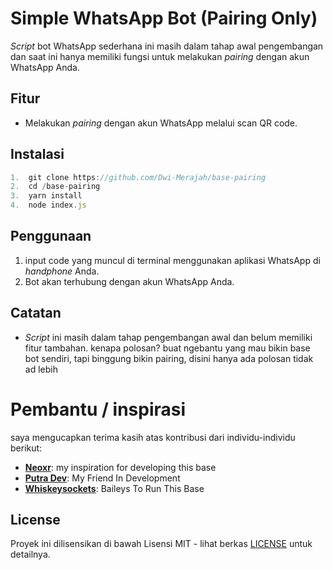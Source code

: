 # Simple WhatsApp Bot (Pairing Only)

_Script_ bot WhatsApp sederhana ini masih dalam tahap awal pengembangan dan saat ini hanya memiliki fungsi untuk melakukan _pairing_ dengan akun WhatsApp Anda.

## Fitur

*   Melakukan _pairing_ dengan akun WhatsApp melalui scan QR code.

## Instalasi
```javascript
1.  git clone https://github.com/Dwi-Merajah/base-pairing
2.  cd /base-pairing
3.  yarn install
4.  node index.js
```
## Penggunaan

1.  input code yang muncul di terminal menggunakan aplikasi WhatsApp di _handphone_ Anda.
2.  Bot akan terhubung dengan akun WhatsApp Anda.

## Catatan

*   _Script_ ini masih dalam tahap pengembangan awal dan belum memiliki fitur tambahan. kenapa polosan? buat ngebantu yang mau bikin base bot sendiri, tapi binggung bikin pairing, disini hanya ada polosan tidak ad lebih 

# Pembantu / inspirasi

saya mengucapkan terima kasih atas kontribusi dari individu-individu berikut:
- **[Neoxr](https://github.com/contributor-username)**: my inspiration for developing this base
- **[Putra Dev](https://github.com/contributor-username)**: My Friend In Development 
- **[Whiskeysockets](https://github.com/contributor-username)**: Baileys To Run This Base

## License

Proyek ini dilisensikan di bawah Lisensi MIT - lihat berkas [LICENSE](./LICENSE) untuk detailnya.
